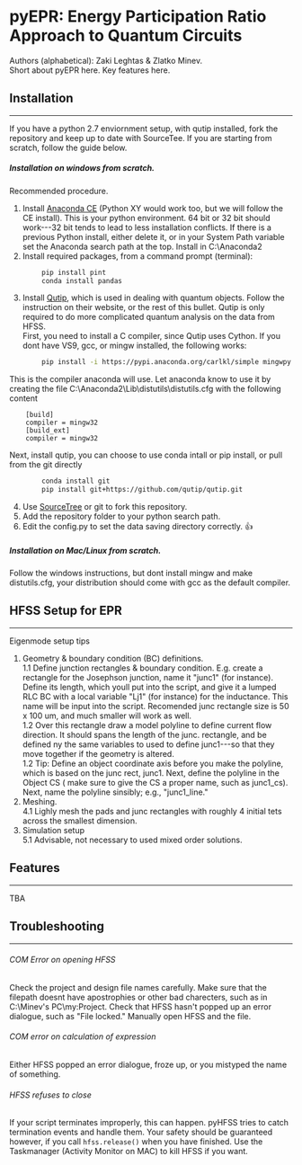 # pyEPR: Energy Participation Ratio Approach to Quantum Circuits   
Authors (alphabetical): Zaki Leghtas & Zlatko Minev.   
Short about pyEPR here. Key features here.   


## Installation
-------------
If you have a python 2.7 enviornment setup, with qutip installed, fork the repository and keep up to date with SourceTee. If you are starting from scratch, follow the guide below.

##### Installation on windows from scratch.
Recommended procedure.   
1. Install [Anaconda CE](https://www.continuum.io/downloads) (Python XY would work too, but we will follow the CE install). This is your python environment.  64 bit or 32 bit should work---32 bit tends to lead to less installation conflicts. If there is a previous Python install, either delete it, or in your System Path variable set the Anaconda search path at the top. Install in C:\Anaconda2 <br /> 
2. Install required packages, from a command prompt (terminal):   
```sh
        pip install pint 
        conda install pandas
```   
3. Install [Qutip](http://qutip.org/), which is used in dealing with quantum objects. Follow the instruction on their website, or the rest of this bullet. Qutip is only required to do more complicated quantum analysis on the data from HFSS.   
First, you need to install a C compiler, since Qutip uses Cython. If you dont have VS9, gcc, or mingw installed, the following works:   
```sh
        pip install -i https://pypi.anaconda.org/carlkl/simple mingwpy
```   
This is the compiler anaconda will use. Let anaconda know to use it by creating the file C:\Anaconda2\Lib\distutils\distutils.cfg with the following content   
```
    [build]
    compiler = mingw32    
    [build_ext]
    compiler = mingw32
```   
Next, install qutip, you can choose to use conda intall or pip install, or pull from the git directly   
```sh
        conda install git
        pip install git+https://github.com/qutip/qutip.git
 ```
 4. Use [SourceTree](https://www.sourcetreeapp.com/) or git to fork this repository.   
 5. Add the repository folder to your python search path.    
 6. Edit the config.py  to set the data saving directory correctly. :+1:     
  
 
##### Installation on Mac/Linux from scratch.   
Follow the windows instructions, but dont install mingw and make distutils.cfg, your distribution should come with gcc as the default compiler.    

## HFSS Setup for EPR 
-------------
Eigenmode setup tips   
1. Geometry & boundary condition (BC) definitions.   
  1.1 Define junction rectangles & boundary condition. E.g. create a rectangle for the Josephson junction, name it "junc1" (for instance). Define its length, which youll put into the script, and give it a lumped RLC BC with a local variable "Lj1" (for instance) for the inductance. This name will be input into the script.   Recomended junc rectangle size is 50 x 100 um, and much smaller will work as well.    
  1.2 Over this rectangle draw a model polyline to define current flow direction. It should spans the length of the junc. rectangle, and be defined ny the same variables to used to define junc1---so that they move together if the geometry is altered.    
  1.2 Tip: Define an object coordinate axis before you make the polyline, which is based on the junc rect, junc1. Next, define the polyline in the Object CS ( make sure to give the CS a proper name, such as junc1_cs). Next, name the polyline sinsibly; e.g., "junc1_line."   
4. Meshing.   
 4.1 Lighly mesh the pads and junc rectangles with roughly 4 initial tets across the smallest dimension.    
5. Simulation setup    
 5.1 Advisable, not necessary to used mixed order solutions.    

## Features
---------------------
TBA   

## Troubleshooting
---------------------

###### COM Error on opening HFSS 
Check the project and design file names carefully. Make sure that the filepath doesnt have apostrophies or other bad charecters, such as in C:\\Minev's PC\\my:Project.  Check that HFSS hasn't popped up an error dialogue, such as "File locked." Manually open HFSS and the file.    

###### COM error on calculation of expression
Either HFSS popped an error dialogue, froze up, or you mistyped the name of something.    

###### HFSS refuses to close
If your script terminates improperly, this can happen. pyHFSS tries to catch termination events and handle them. Your safety should be guaranteed however, if you call `hfss.release()` when you have finished. Use the Taskmanager (Activity Monitor on MAC) to kill HFSS if you want.   
